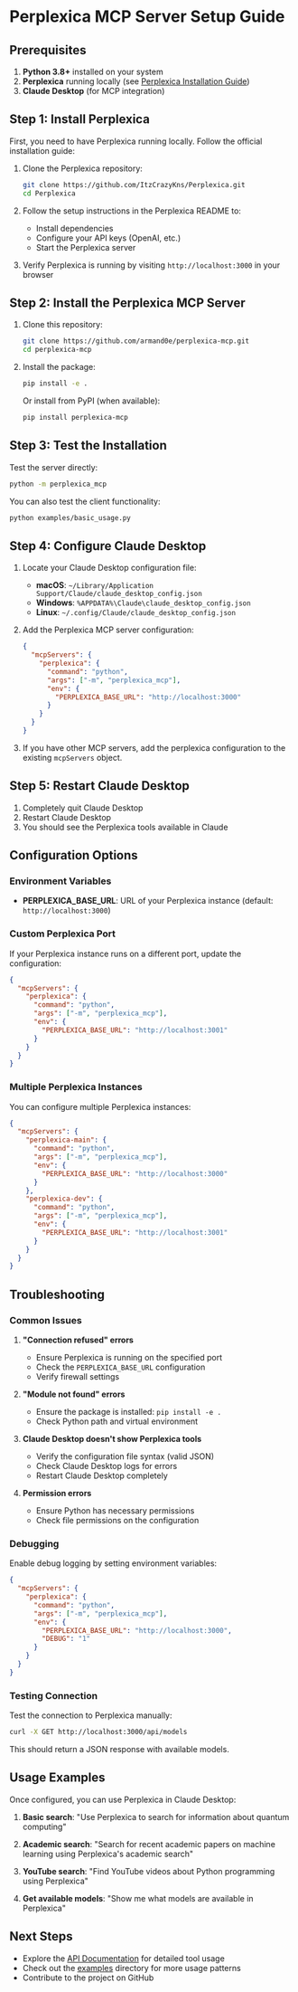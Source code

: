 # Perplexica MCP Server Setup Guide

## Prerequisites

1. **Python 3.8+** installed on your system
2. **Perplexica** running locally (see [Perplexica Installation Guide](https://github.com/ItzCrazyKns/Perplexica))
3. **Claude Desktop** (for MCP integration)

## Step 1: Install Perplexica

First, you need to have Perplexica running locally. Follow the official installation guide:

1. Clone the Perplexica repository:
   ```bash
   git clone https://github.com/ItzCrazyKns/Perplexica.git
   cd Perplexica
   ```

2. Follow the setup instructions in the Perplexica README to:
   - Install dependencies
   - Configure your API keys (OpenAI, etc.)
   - Start the Perplexica server

3. Verify Perplexica is running by visiting `http://localhost:3000` in your browser

## Step 2: Install the Perplexica MCP Server

1. Clone this repository:
   ```bash
   git clone https://github.com/armand0e/perplexica-mcp.git
   cd perplexica-mcp
   ```

2. Install the package:
   ```bash
   pip install -e .
   ```

   Or install from PyPI (when available):
   ```bash
   pip install perplexica-mcp
   ```

## Step 3: Test the Installation

Test the server directly:

```bash
python -m perplexica_mcp
```

You can also test the client functionality:

```bash
python examples/basic_usage.py
```

## Step 4: Configure Claude Desktop

1. Locate your Claude Desktop configuration file:
   - **macOS**: `~/Library/Application Support/Claude/claude_desktop_config.json`
   - **Windows**: `%APPDATA%\Claude\claude_desktop_config.json`
   - **Linux**: `~/.config/Claude/claude_desktop_config.json`

2. Add the Perplexica MCP server configuration:

   ```json
   {
     "mcpServers": {
       "perplexica": {
         "command": "python",
         "args": ["-m", "perplexica_mcp"],
         "env": {
           "PERPLEXICA_BASE_URL": "http://localhost:3000"
         }
       }
     }
   }
   ```

3. If you have other MCP servers, add the perplexica configuration to the existing `mcpServers` object.

## Step 5: Restart Claude Desktop

1. Completely quit Claude Desktop
2. Restart Claude Desktop
3. You should see the Perplexica tools available in Claude

## Configuration Options

### Environment Variables

- **PERPLEXICA_BASE_URL**: URL of your Perplexica instance (default: `http://localhost:3000`)

### Custom Perplexica Port

If your Perplexica instance runs on a different port, update the configuration:

```json
{
  "mcpServers": {
    "perplexica": {
      "command": "python",
      "args": ["-m", "perplexica_mcp"],
      "env": {
        "PERPLEXICA_BASE_URL": "http://localhost:3001"
      }
    }
  }
}
```

### Multiple Perplexica Instances

You can configure multiple Perplexica instances:

```json
{
  "mcpServers": {
    "perplexica-main": {
      "command": "python",
      "args": ["-m", "perplexica_mcp"],
      "env": {
        "PERPLEXICA_BASE_URL": "http://localhost:3000"
      }
    },
    "perplexica-dev": {
      "command": "python",
      "args": ["-m", "perplexica_mcp"],
      "env": {
        "PERPLEXICA_BASE_URL": "http://localhost:3001"
      }
    }
  }
}
```

## Troubleshooting

### Common Issues

1. **"Connection refused" errors**
   - Ensure Perplexica is running on the specified port
   - Check the `PERPLEXICA_BASE_URL` configuration
   - Verify firewall settings

2. **"Module not found" errors**
   - Ensure the package is installed: `pip install -e .`
   - Check Python path and virtual environment

3. **Claude Desktop doesn't show Perplexica tools**
   - Verify the configuration file syntax (valid JSON)
   - Check Claude Desktop logs for errors
   - Restart Claude Desktop completely

4. **Permission errors**
   - Ensure Python has necessary permissions
   - Check file permissions on the configuration

### Debugging

Enable debug logging by setting environment variables:

```json
{
  "mcpServers": {
    "perplexica": {
      "command": "python",
      "args": ["-m", "perplexica_mcp"],
      "env": {
        "PERPLEXICA_BASE_URL": "http://localhost:3000",
        "DEBUG": "1"
      }
    }
  }
}
```

### Testing Connection

Test the connection to Perplexica manually:

```bash
curl -X GET http://localhost:3000/api/models
```

This should return a JSON response with available models.

## Usage Examples

Once configured, you can use Perplexica in Claude Desktop:

1. **Basic search**: "Use Perplexica to search for information about quantum computing"

2. **Academic search**: "Search for recent academic papers on machine learning using Perplexica's academic search"

3. **YouTube search**: "Find YouTube videos about Python programming using Perplexica"

4. **Get available models**: "Show me what models are available in Perplexica"

## Next Steps

- Explore the [API Documentation](API.md) for detailed tool usage
- Check out the [examples](../examples/) directory for more usage patterns
- Contribute to the project on GitHub
